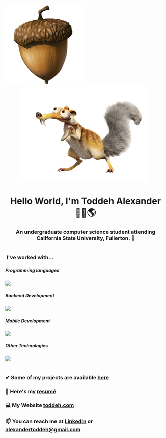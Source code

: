   <img src="/assets/Acorn.png" width="250"> 
<div align="center"><img src="/assets/Scrat.png" width="400"></div>

<h1 align="center">Hello World, I'm Toddeh Alexander 🙋‍♂️🌎 </h1> 
<h3 align="center">An undergraduate computer science student attending California State University, Fullerton. 🐘  
<h1></h1>  
  
<p align="left">  
   
<h3 style="vertical-align:top; margin:4px" > I've worked with... <h3>  
    
##### Programming languages
![](https://skillicons.dev/icons?i=html,css,js,ts,py,cpp,r)    
    
##### Backend Development  
![](https://skillicons.dev/icons?i=nodejs,php,mysql,flask)  

 
##### Mobile Development 
![](https://skillicons.dev/icons?i=swift,react)  

##### Other Technologies 
![](https://skillicons.dev/icons?i=raspberrypi,arduino,docker,bots,cloudflare,firebase,figma,linux,apple,windows)
 
<h1></h1>


### ✔ Some of my projects are available [here](https://github.com/toddehalexander?tab=repositories)

### 📄 Here's my [resumé](https://toddeh.com/assets/Resume/Toddeh_Alexander_Resume.pdf)

### 💻 My Website [toddeh.com](https://toddeh.com)

### 📫 You can reach me at [LinkedIn](https://www.linkedin.com/in/toddeh/) or alexandertoddeh@gmail.com

